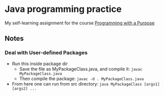 # Java programming practice
My self-learning assignment for the course
[Programming with a Purpose](https://www.coursera.org/learn/cs-programming-java/)

## Notes
### Deal with User-defined Packages
- Run this inside package dir
  - Save the file as MyPackageClass.java, and compile it: `javac MyPackageClass.java`
  - Then compile the package: `javac -d . MyPackageClass.java`
- From here one can run from src directory: `java MyPackageClass [args1] [args2] ...`